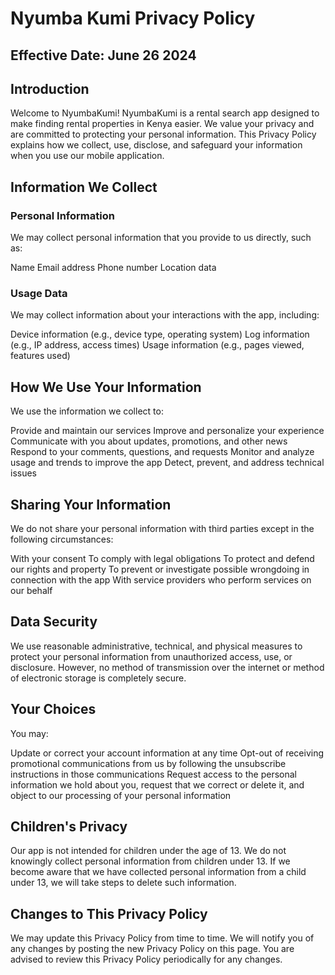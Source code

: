 # Nyumba Kumi Privacy Policy
## Effective Date: June 26 2024
## Introduction
Welcome to NyumbaKumi! NyumbaKumi is a rental search app designed to make finding rental properties in Kenya easier. We value your privacy and are committed to protecting your personal information. This Privacy Policy explains how we collect, use, disclose, and safeguard your information when you use our mobile application.

## Information We Collect
### Personal Information
We may collect personal information that you provide to us directly, such as:

Name
Email address
Phone number
Location data

### Usage Data

We may collect information about your interactions with the app, including:

Device information (e.g., device type, operating system)
Log information (e.g., IP address, access times)
Usage information (e.g., pages viewed, features used)

## How We Use Your Information

We use the information we collect to:

Provide and maintain our services
Improve and personalize your experience
Communicate with you about updates, promotions, and other news
Respond to your comments, questions, and requests
Monitor and analyze usage and trends to improve the app
Detect, prevent, and address technical issues

## Sharing Your Information

We do not share your personal information with third parties except in the following circumstances:

With your consent
To comply with legal obligations
To protect and defend our rights and property
To prevent or investigate possible wrongdoing in connection with the app
With service providers who perform services on our behalf

## Data Security

We use reasonable administrative, technical, and physical measures to protect your personal information from unauthorized access, use, or disclosure. However, no method of transmission over the internet or method of electronic storage is completely secure.

## Your Choices

You may:

Update or correct your account information at any time
Opt-out of receiving promotional communications from us by following the unsubscribe instructions in those communications
Request access to the personal information we hold about you, request that we correct or delete it, and object to our processing of your personal information

## Children's Privacy

Our app is not intended for children under the age of 13. We do not knowingly collect personal information from children under 13. If we become aware that we have collected personal information from a child under 13, we will take steps to delete such information.

## Changes to This Privacy Policy

We may update this Privacy Policy from time to time. We will notify you of any changes by posting the new Privacy Policy on this page. You are advised to review this Privacy Policy periodically for any changes.

